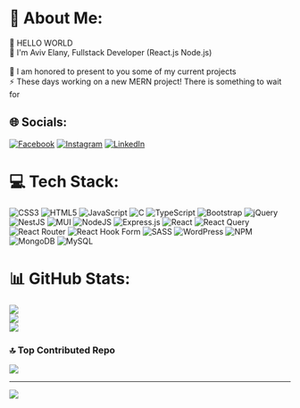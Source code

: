 # 💫 About Me:
🤝 HELLO WORLD<br>🌱 I'm Aviv Elany, Fullstack Developer (React.js Node.js)<br><br>🔭 I am honored to present to you some of my current projects<br>⚡ These days working on a new MERN project! There is something to wait for


## 🌐 Socials:
[![Facebook](https://img.shields.io/badge/Facebook-%231877F2.svg?logo=Facebook&logoColor=white)](https://facebook.com/avivelany) [![Instagram](https://img.shields.io/badge/Instagram-%23E4405F.svg?logo=Instagram&logoColor=white)](https://instagram.com/avivelany) [![LinkedIn](https://img.shields.io/badge/LinkedIn-%230077B5.svg?logo=linkedin&logoColor=white)](https://linkedin.com/in/avivelany) 

# 💻 Tech Stack:
![CSS3](https://img.shields.io/badge/css3-%231572B6.svg?style=for-the-badge&logo=css3&logoColor=white) ![HTML5](https://img.shields.io/badge/html5-%23E34F26.svg?style=for-the-badge&logo=html5&logoColor=white) ![JavaScript](https://img.shields.io/badge/javascript-%23323330.svg?style=for-the-badge&logo=javascript&logoColor=%23F7DF1E) ![C](https://img.shields.io/badge/c-%2300599C.svg?style=for-the-badge&logo=c&logoColor=white) ![TypeScript](https://img.shields.io/badge/typescript-%23007ACC.svg?style=for-the-badge&logo=typescript&logoColor=white) ![Bootstrap](https://img.shields.io/badge/bootstrap-%238511FA.svg?style=for-the-badge&logo=bootstrap&logoColor=white) ![jQuery](https://img.shields.io/badge/jquery-%230769AD.svg?style=for-the-badge&logo=jquery&logoColor=white) ![NestJS](https://img.shields.io/badge/nestjs-%23E0234E.svg?style=for-the-badge&logo=nestjs&logoColor=white) ![MUI](https://img.shields.io/badge/MUI-%230081CB.svg?style=for-the-badge&logo=mui&logoColor=white) ![NodeJS](https://img.shields.io/badge/node.js-6DA55F?style=for-the-badge&logo=node.js&logoColor=white) ![Express.js](https://img.shields.io/badge/express.js-%23404d59.svg?style=for-the-badge&logo=express&logoColor=%2361DAFB) ![React](https://img.shields.io/badge/react-%2320232a.svg?style=for-the-badge&logo=react&logoColor=%2361DAFB) ![React Query](https://img.shields.io/badge/-React%20Query-FF4154?style=for-the-badge&logo=react%20query&logoColor=white) ![React Router](https://img.shields.io/badge/React_Router-CA4245?style=for-the-badge&logo=react-router&logoColor=white) ![React Hook Form](https://img.shields.io/badge/React%20Hook%20Form-%23EC5990.svg?style=for-the-badge&logo=reacthookform&logoColor=white) ![SASS](https://img.shields.io/badge/SASS-hotpink.svg?style=for-the-badge&logo=SASS&logoColor=white) ![WordPress](https://img.shields.io/badge/WordPress-%23117AC9.svg?style=for-the-badge&logo=WordPress&logoColor=white) ![NPM](https://img.shields.io/badge/NPM-%23CB3837.svg?style=for-the-badge&logo=npm&logoColor=white) ![MongoDB](https://img.shields.io/badge/MongoDB-%234ea94b.svg?style=for-the-badge&logo=mongodb&logoColor=white) ![MySQL](https://img.shields.io/badge/mysql-4479A1.svg?style=for-the-badge&logo=mysql&logoColor=white)
# 📊 GitHub Stats:
![](https://github-readme-stats.vercel.app/api?username=AvivElany&theme=dark&hide_border=false&include_all_commits=true&count_private=false)<br/>
![](https://github-readme-streak-stats.herokuapp.com/?user=AvivElany&theme=dark&hide_border=false)<br/>
![](https://github-readme-stats.vercel.app/api/top-langs/?username=AvivElany&theme=dark&hide_border=false&include_all_commits=true&count_private=false&layout=compact)

### 🔝 Top Contributed Repo
![](https://github-contributor-stats.vercel.app/api?username=AvivElany&limit=5&theme=dark&combine_all_yearly_contributions=true)

---
[![](https://visitcount.itsvg.in/api?id=AvivElany&icon=0&color=0)](https://visitcount.itsvg.in)

<!-- Proudly created with GPRM ( https://gprm.itsvg.in ) -->
